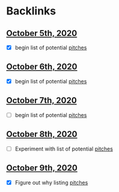 
# Backlinks
## [October 5th, 2020](<October 5th, 2020.md>)
- [x] begin list of potential [pitches](<pitches.md>)

## [October 6th, 2020](<October 6th, 2020.md>)
- [x] begin list of potential [pitches](<pitches.md>)

## [October 7th, 2020](<October 7th, 2020.md>)
- [ ] begin list of potential [pitches](<pitches.md>)

## [October 8th, 2020](<October 8th, 2020.md>)
- [ ] Experiment with list of potential [pitches](<pitches.md>)

## [October 9th, 2020](<October 9th, 2020.md>)
- [x] Figure out why listing [pitches](<pitches.md>)

